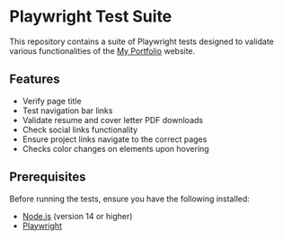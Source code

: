 # Playwright Test Suite

This repository contains a suite of Playwright tests designed to validate various functionalities of the [My Portfolio](https://mrjohn5on.github.io/) website.
## Features

- Verify page title
- Test navigation bar links
- Validate resume and cover letter PDF downloads
- Check social links functionality
- Ensure project links navigate to the correct pages
- Checks color changes on elements upon hovering

## Prerequisites

Before running the tests, ensure you have the following installed:

- [Node.js](https://nodejs.org/) (version 14 or higher)
- [Playwright](https://playwright.dev/docs/intro)
